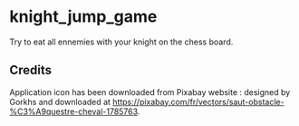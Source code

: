 # knight_jump_game

Try to eat all ennemies with your knight on the chess board.

## Credits

Application icon has been downloaded from Pixabay website : designed by Gorkhs and downloaded at https://pixabay.com/fr/vectors/saut-obstacle-%C3%A9questre-cheval-1785763.